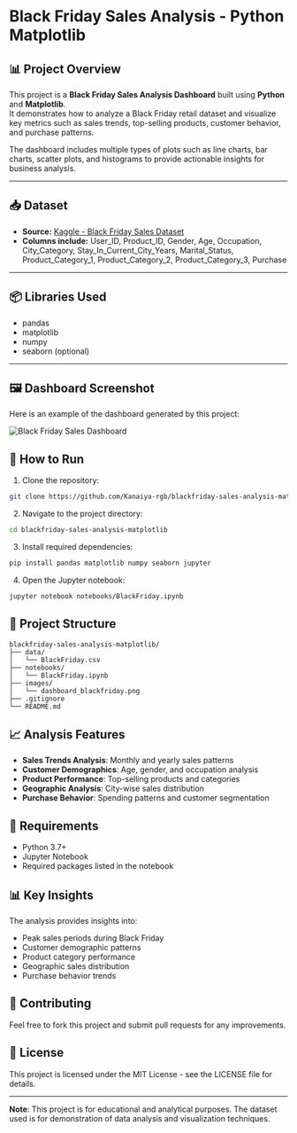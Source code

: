 # Black Friday Sales Analysis - Python Matplotlib

## 📊 Project Overview

This project is a **Black Friday Sales Analysis Dashboard** built using **Python** and **Matplotlib**.  
It demonstrates how to analyze a Black Friday retail dataset and visualize key metrics such as sales trends, top-selling products, customer behavior, and purchase patterns.

The dashboard includes multiple types of plots such as line charts, bar charts, scatter plots, and histograms to provide actionable insights for business analysis.

---

## 📥 Dataset

* **Source:** [Kaggle - Black Friday Sales Dataset](https://www.kaggle.com/datasets/rajeshrampure/black-friday-sale)
* **Columns include:** User_ID, Product_ID, Gender, Age, Occupation, City_Category, Stay_In_Current_City_Years, Marital_Status, Product_Category_1, Product_Category_2, Product_Category_3, Purchase

---

## 📦 Libraries Used

* pandas
* matplotlib
* numpy
* seaborn (optional)

---

## 🖼️ Dashboard Screenshot

Here is an example of the dashboard generated by this project:

![Black Friday Sales Dashboard](images/dashboard_blackfriday.png)

## 🚀 How to Run

1. Clone the repository:
```bash
git clone https://github.com/Kanaiya-rgb/blackfriday-sales-analysis-matplotlib.git
```

2. Navigate to the project directory:
```bash
cd blackfriday-sales-analysis-matplotlib
```

3. Install required dependencies:
```bash
pip install pandas matplotlib numpy seaborn jupyter
```

4. Open the Jupyter notebook:
```bash
jupyter notebook notebooks/BlackFriday.ipynb
```

## 📁 Project Structure

```
blackfriday-sales-analysis-matplotlib/
├── data/
│   └── BlackFriday.csv
├── notebooks/
│   └── BlackFriday.ipynb
├── images/
│   └── dashboard_blackfriday.png
├── .gitignore
└── README.md
```

## 📈 Analysis Features

- **Sales Trends Analysis**: Monthly and yearly sales patterns
- **Customer Demographics**: Age, gender, and occupation analysis
- **Product Performance**: Top-selling products and categories
- **Geographic Analysis**: City-wise sales distribution
- **Purchase Behavior**: Spending patterns and customer segmentation

## 🔧 Requirements

- Python 3.7+
- Jupyter Notebook
- Required packages listed in the notebook

## 📊 Key Insights

The analysis provides insights into:
- Peak sales periods during Black Friday
- Customer demographic patterns
- Product category performance
- Geographic sales distribution
- Purchase behavior trends

## 🤝 Contributing

Feel free to fork this project and submit pull requests for any improvements.

## 📄 License

This project is licensed under the MIT License - see the LICENSE file for details.

---

**Note**: This project is for educational and analytical purposes. The dataset used is for demonstration of data analysis and visualization techniques.
